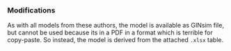 ### Modifications

As with all models from these authors, the model is available as GINsim file, but cannot be used because its in a PDF in a format which is terrible for copy-paste. So instead, the model is derived from the attached `.xlsx` table.